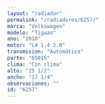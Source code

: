 ```yaml
---
layout: "radiador"
permalink: "/radiadores/6257/"
marca: "Volkswagen"
modelo: "Tiguan"
ano: "2018"
motor: "L4 1.4 2.0"
transmision: "Automática"
parte: "65015"
clima: "Con clima"
alto: "25 1/2"
ancho: "17 1/4"
observaciones: ""
id: "6257"
---
```


